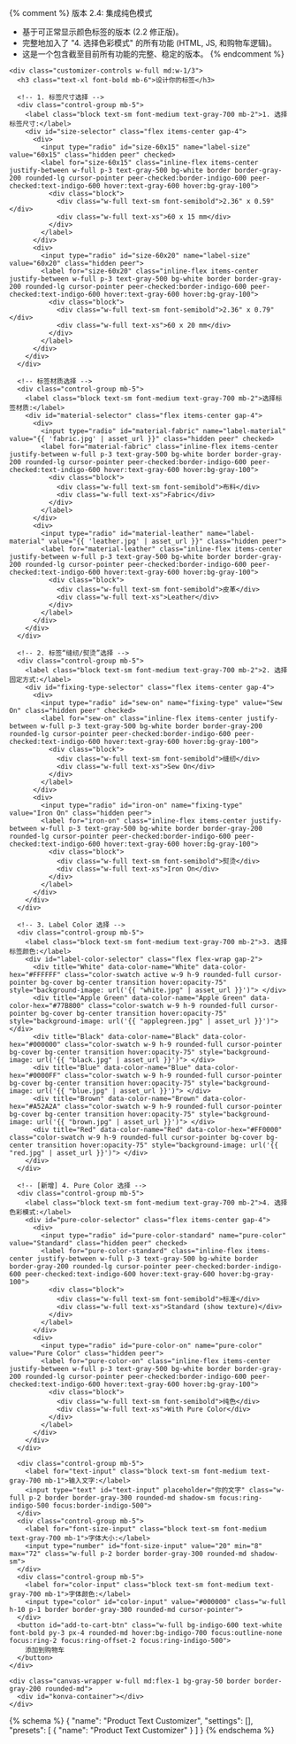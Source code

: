 {% comment %}
  版本 2.4: 集成纯色模式
  - 基于可正常显示颜色标签的版本 (2.2 修正版)。
  - 完整地加入了 "4. 选择色彩模式" 的所有功能 (HTML, JS, 和购物车逻辑)。
  - 这是一个包含截至目前所有功能的完整、稳定的版本。
{% endcomment %}

<style>
  .color-swatch.active {
    @apply ring-2 ring-offset-2 ring-indigo-600 ring-offset-white;
  }
</style>

<div class="page-width py-10 border-t border-gray-200">
  <div class="customizer-container flex flex-wrap gap-8">
    
    <div class="customizer-controls w-full md:w-1/3">
      <h3 class="text-xl font-bold mb-6">设计你的标签</h3>
      
      <!-- 1. 标签尺寸选择 -->
      <div class="control-group mb-5">
        <label class="block text-sm font-medium text-gray-700 mb-2">1. 选择标签尺寸:</label>
        <div id="size-selector" class="flex items-center gap-4">
          <div>
            <input type="radio" id="size-60x15" name="label-size" value="60x15" class="hidden peer" checked>
            <label for="size-60x15" class="inline-flex items-center justify-between w-full p-3 text-gray-500 bg-white border border-gray-200 rounded-lg cursor-pointer peer-checked:border-indigo-600 peer-checked:text-indigo-600 hover:text-gray-600 hover:bg-gray-100">                           
              <div class="block">
                <div class="w-full text-sm font-semibold">2.36" x 0.59"</div>
                <div class="w-full text-xs">60 x 15 mm</div>
              </div>
            </label>
          </div>
          <div>
            <input type="radio" id="size-60x20" name="label-size" value="60x20" class="hidden peer">
            <label for="size-60x20" class="inline-flex items-center justify-between w-full p-3 text-gray-500 bg-white border border-gray-200 rounded-lg cursor-pointer peer-checked:border-indigo-600 peer-checked:text-indigo-600 hover:text-gray-600 hover:bg-gray-100">
              <div class="block">
                <div class="w-full text-sm font-semibold">2.36" x 0.79"</div>
                <div class="w-full text-xs">60 x 20 mm</div>
              </div>
            </label>
          </div>
        </div>
      </div>
      
      <!-- 标签材质选择 -->
      <div class="control-group mb-5">
        <label class="block text-sm font-medium text-gray-700 mb-2">选择标签材质:</label>
        <div id="material-selector" class="flex items-center gap-4">
          <div>
            <input type="radio" id="material-fabric" name="label-material" value="{{ 'fabric.jpg' | asset_url }}" class="hidden peer" checked>
            <label for="material-fabric" class="inline-flex items-center justify-between w-full p-3 text-gray-500 bg-white border border-gray-200 rounded-lg cursor-pointer peer-checked:border-indigo-600 peer-checked:text-indigo-600 hover:text-gray-600 hover:bg-gray-100">                           
              <div class="block">
                <div class="w-full text-sm font-semibold">布料</div>
                <div class="w-full text-xs">Fabric</div>
              </div>
            </label>
          </div>
          <div>
            <input type="radio" id="material-leather" name="label-material" value="{{ 'leather.jpg' | asset_url }}" class="hidden peer">
            <label for="material-leather" class="inline-flex items-center justify-between w-full p-3 text-gray-500 bg-white border border-gray-200 rounded-lg cursor-pointer peer-checked:border-indigo-600 peer-checked:text-indigo-600 hover:text-gray-600 hover:bg-gray-100">
              <div class="block">
                <div class="w-full text-sm font-semibold">皮革</div>
                <div class="w-full text-xs">Leather</div>
              </div>
            </label>
          </div>
        </div>
      </div>

      <!-- 2. 标签“缝纫/熨烫”选择 -->
      <div class="control-group mb-5">
        <label class="block text-sm font-medium text-gray-700 mb-2">2. 选择固定方式:</label>
        <div id="fixing-type-selector" class="flex items-center gap-4">
          <div>
            <input type="radio" id="sew-on" name="fixing-type" value="Sew On" class="hidden peer" checked>
            <label for="sew-on" class="inline-flex items-center justify-between w-full p-3 text-gray-500 bg-white border border-gray-200 rounded-lg cursor-pointer peer-checked:border-indigo-600 peer-checked:text-indigo-600 hover:text-gray-600 hover:bg-gray-100">                           
              <div class="block">
                <div class="w-full text-sm font-semibold">缝纫</div>
                <div class="w-full text-xs">Sew On</div>
              </div>
            </label>
          </div>
          <div>
            <input type="radio" id="iron-on" name="fixing-type" value="Iron On" class="hidden peer">
            <label for="iron-on" class="inline-flex items-center justify-between w-full p-3 text-gray-500 bg-white border border-gray-200 rounded-lg cursor-pointer peer-checked:border-indigo-600 peer-checked:text-indigo-600 hover:text-gray-600 hover:bg-gray-100">
              <div class="block">
                <div class="w-full text-sm font-semibold">熨烫</div>
                <div class="w-full text-xs">Iron On</div>
              </div>
            </label>
          </div>
        </div>
      </div>

      <!-- 3. Label Color 选择 -->
      <div class="control-group mb-5">
        <label class="block text-sm font-medium text-gray-700 mb-2">3. 选择标签颜色:</label>
        <div id="label-color-selector" class="flex flex-wrap gap-2">
          <div title="White" data-color-name="White" data-color-hex="#FFFFFF" class="color-swatch active w-9 h-9 rounded-full cursor-pointer bg-cover bg-center transition hover:opacity-75" style="background-image: url('{{ "white.jpg" | asset_url }}')"> </div>
          <div title="Apple Green" data-color-name="Apple Green" data-color-hex="#77B800" class="color-swatch w-9 h-9 rounded-full cursor-pointer bg-cover bg-center transition hover:opacity-75" style="background-image: url('{{ "applegreen.jpg" | asset_url }}')"> </div>
          <div title="Black" data-color-name="Black" data-color-hex="#000000" class="color-swatch w-9 h-9 rounded-full cursor-pointer bg-cover bg-center transition hover:opacity-75" style="background-image: url('{{ "black.jpg" | asset_url }}')"> </div>
          <div title="Blue" data-color-name="Blue" data-color-hex="#0000FF" class="color-swatch w-9 h-9 rounded-full cursor-pointer bg-cover bg-center transition hover:opacity-75" style="background-image: url('{{ "blue.jpg" | asset_url }}')"> </div>
          <div title="Brown" data-color-name="Brown" data-color-hex="#A52A2A" class="color-swatch w-9 h-9 rounded-full cursor-pointer bg-cover bg-center transition hover:opacity-75" style="background-image: url('{{ "brown.jpg" | asset_url }}')"> </div>
          <div title="Red" data-color-name="Red" data-color-hex="#FF0000" class="color-swatch w-9 h-9 rounded-full cursor-pointer bg-cover bg-center transition hover:opacity-75" style="background-image: url('{{ "red.jpg" | asset_url }}')"> </div>
        </div>
      </div>

      <!-- [新增] 4. Pure Color 选择 -->
      <div class="control-group mb-5">
        <label class="block text-sm font-medium text-gray-700 mb-2">4. 选择色彩模式:</label>
        <div id="pure-color-selector" class="flex items-center gap-4">
          <div>
            <input type="radio" id="pure-color-standard" name="pure-color" value="Standard" class="hidden peer" checked>
            <label for="pure-color-standard" class="inline-flex items-center justify-between w-full p-3 text-gray-500 bg-white border border-gray-200 rounded-lg cursor-pointer peer-checked:border-indigo-600 peer-checked:text-indigo-600 hover:text-gray-600 hover:bg-gray-100">                           
              <div class="block">
                <div class="w-full text-sm font-semibold">标准</div>
                <div class="w-full text-xs">Standard (show texture)</div>
              </div>
            </label>
          </div>
          <div>
            <input type="radio" id="pure-color-on" name="pure-color" value="Pure Color" class="hidden peer">
            <label for="pure-color-on" class="inline-flex items-center justify-between w-full p-3 text-gray-500 bg-white border border-gray-200 rounded-lg cursor-pointer peer-checked:border-indigo-600 peer-checked:text-indigo-600 hover:text-gray-600 hover:bg-gray-100">
              <div class="block">
                <div class="w-full text-sm font-semibold">纯色</div>
                <div class="w-full text-xs">With Pure Color</div>
              </div>
            </label>
          </div>
        </div>
      </div>

      <div class="control-group mb-5">
        <label for="text-input" class="block text-sm font-medium text-gray-700 mb-1">输入文字:</label>
        <input type="text" id="text-input" placeholder="你的文字" class="w-full p-2 border border-gray-300 rounded-md shadow-sm focus:ring-indigo-500 focus:border-indigo-500">
      </div>
      <div class="control-group mb-5">
        <label for="font-size-input" class="block text-sm font-medium text-gray-700 mb-1">字体大小:</label>
        <input type="number" id="font-size-input" value="20" min="8" max="72" class="w-full p-2 border border-gray-300 rounded-md shadow-sm">
      </div>
      <div class="control-group mb-5">
        <label for="color-input" class="block text-sm font-medium text-gray-700 mb-1">字体颜色:</label>
        <input type="color" id="color-input" value="#000000" class="w-full h-10 p-1 border border-gray-300 rounded-md cursor-pointer">
      </div>
      <button id="add-to-cart-btn" class="w-full bg-indigo-600 text-white font-bold py-3 px-4 rounded-md hover:bg-indigo-700 focus:outline-none focus:ring-2 focus:ring-offset-2 focus:ring-indigo-500">
        添加到购物车
      </button>
    </div>

    <div class="canvas-wrapper w-full md:flex-1 bg-gray-50 border border-gray-200 rounded-md">
      <div id="konva-container"></div>
    </div>

  </div>
</div>

<script>
const initializeKonvaApp = (sectionElement) => {
  const konvaContainer = sectionElement.querySelector('#konva-container');
  if (!konvaContainer || konvaContainer.dataset.initialized === 'true') return;
  konvaContainer.dataset.initialized = 'true';

  console.log("Konva: 初始化开始 (版本 2.4 - 集成纯色模式)...");

  // --- 1. 获取所有 HTML 元素 ---
  const sizeSelector = sectionElement.querySelector('#size-selector');
  const fixingTypeSelector = sectionElement.querySelector('#fixing-type-selector');
  const materialSelector = sectionElement.querySelector('#material-selector');
  const labelColorSelector = sectionElement.querySelector('#label-color-selector');
  const pureColorSelector = sectionElement.querySelector('#pure-color-selector'); // [新增]
  const textInput = sectionElement.querySelector('#text-input');
  const fontSizeInput = sectionElement.querySelector('#font-size-input');
  const colorInput = sectionElement.querySelector('#color-input');
  const addToCartBtn = sectionElement.querySelector('#add-to-cart-btn');

  // --- 2. 初始化画布和 Konva 对象 ---
  const baseWidth = konvaContainer.parentElement.clientWidth || 500;
  const sizeRatios = { '60x15': 15 / 60, '60x20': 20 / 60 };
  const initialSizeValue = sizeSelector.querySelector('input[name="label-size"]:checked').value;
  const initialHeight = baseWidth * sizeRatios[initialSizeValue];

  konvaContainer.style.width = `${baseWidth}px`;
  konvaContainer.style.height = `${initialHeight}px`;

  const stage = new Konva.Stage({ container: konvaContainer, width: baseWidth, height: initialHeight });
  
  const mainLayer = new Konva.Layer();
  stage.add(mainLayer);
  const guideLayer = new Konva.Layer();
  stage.add(guideLayer);

  const backgroundRect = new Konva.Rect({ x: 0, y: 0, width: baseWidth, height: initialHeight, fill: '#f0f0f0' });
  mainLayer.add(backgroundRect);

  const colorOverlayRect = new Konva.Rect({
      x: 0, y: 0, width: baseWidth, height: initialHeight,
      fill: '#FFFFFF', opacity: 0, name: 'color-overlay'
  });
  mainLayer.add(colorOverlayRect);

  const konvaText = new Konva.Text({ x: stage.width() / 2, y: stage.height() / 2, text: '你的文字', fontSize: 30, fontFamily: 'Arial', fill: '#000000', draggable: true });
  mainLayer.add(konvaText);
  konvaText.offsetX(konvaText.width() / 2);
  konvaText.offsetY(konvaText.height() / 2);

  // --- 3. 定义可重用的函数 ---
  const GUIDELINE_OFFSET = 5;

  function getLineGuideStops() {
    const vertical = [0, stage.width() / 2, stage.width()];
    const horizontal = [0, stage.height() / 2, stage.height()];
    return { vertical, horizontal };
  }

  function getObjectSnappingEdges(node) {
    const box = node.getClientRect();
    const absPos = node.absolutePosition();
    return {
      vertical: [
        { guide: Math.round(box.x), offset: Math.round(absPos.x - box.x), snap: 'start' },
        { guide: Math.round(box.x + box.width / 2), offset: Math.round(absPos.x - box.x - box.width / 2), snap: 'center' },
        { guide: Math.round(box.x + box.width), offset: Math.round(absPos.x - box.x - box.width), snap: 'end' },
      ],
      horizontal: [
        { guide: Math.round(box.y), offset: Math.round(absPos.y - box.y), snap: 'start' },
        { guide: Math.round(box.y + box.height / 2), offset: Math.round(absPos.y - box.y - box.height / 2), snap: 'center' },
        { guide: Math.round(box.y + box.height), offset: Math.round(absPos.y - box.y - box.height), snap: 'end' },
      ],
    };
  }
  
  function drawGuides(guides) {
    guides.forEach((lg) => {
      let line = new Konva.Line({
        points: lg.orientation === 'H' ? [-6000, 0, 6000, 0] : [0, -6000, 0, 6000],
        stroke: 'rgb(0, 161, 255)',
        strokeWidth: 1,
        name: 'guid-line',
        dash: [4, 6],
      });
      guideLayer.add(line);
      line.absolutePosition({ x: lg.lineGuide, y: lg.lineGuide });
    });
  }

  const updateCanvasSize = (newSizeValue) => {
    const newRatio = sizeRatios[newSizeValue];
    const newHeight = baseWidth * newRatio;
    konvaContainer.style.height = `${newHeight}px`;
    stage.height(newHeight);
    backgroundRect.height(newHeight);
    colorOverlayRect.height(newHeight);
    konvaText.position({ x: baseWidth / 2, y: newHeight / 2 });
    stage.batchDraw();
  };

  const applyBaseMaterial = (materialUrl) => {
    const imageObj = new Image();
    imageObj.crossOrigin = 'Anonymous';
    imageObj.onload = () => {
      backgroundRect.fillPatternImage(imageObj);
      backgroundRect.fillPatternRepeat('repeat');
      backgroundRect.fill(null);
      mainLayer.batchDraw();
    };
    imageObj.src = materialUrl;
  };
  
  // [已更新] 函数现在会检查 "Pure Color" 的状态
  const applyLabelColor = (colorHex) => {
      colorOverlayRect.fill(colorHex);
      const isPureColor = pureColorSelector.querySelector('#pure-color-on').checked;

      if (isPureColor) {
          // 纯色模式: 任何颜色都完全不透明 (包括白色)
          colorOverlayRect.opacity(1.0);
      } else {
          // 标准模式: 白色=无色(透明), 其他颜色半透明
          if (colorHex.toUpperCase() === '#FFFFFF') {
              colorOverlayRect.opacity(0);
          } else {
              colorOverlayRect.opacity(0.7);
          }
      }
      mainLayer.batchDraw();
  };

  // --- 4. 绑定所有事件监听器 ---
  sizeSelector.addEventListener('change', (e) => {
    if (e.target.name === 'label-size') { updateCanvasSize(e.target.value); }
  });

  materialSelector.addEventListener('change', (e) => {
    if (e.target.name === 'label-material') { applyBaseMaterial(e.target.value); }
  });
  
  labelColorSelector.addEventListener('click', (e) => {
      const swatch = e.target.closest('.color-swatch');
      if (!swatch) return;

      labelColorSelector.querySelectorAll('.color-swatch').forEach(s => s.classList.remove('active'));
      swatch.classList.add('active');
      
      const newColor = swatch.dataset.colorHex;
      applyLabelColor(newColor);
  });

  // [新增] 为 "Pure Color" 选择器添加事件监听
  pureColorSelector.addEventListener('change', () => {
      const activeSwatch = labelColorSelector.querySelector('.color-swatch.active');
      if (activeSwatch) {
          applyLabelColor(activeSwatch.dataset.colorHex);
      }
  });
  
  textInput.addEventListener('input', (e) => { 
      konvaText.text(e.target.value || ' '); 
      konvaText.offsetX(konvaText.width() / 2); 
      mainLayer.batchDraw(); 
  });

  fontSizeInput.addEventListener('input', (e) => { 
      konvaText.fontSize(parseInt(e.target.value, 10)); 
      konvaText.offsetX(konvaText.width()/2); 
      konvaText.offsetY(konvaText.height()/2); 
      mainLayer.batchDraw(); 
  });

  colorInput.addEventListener('input', (e) => { 
      konvaText.fill(e.target.value); 
      mainLayer.batchDraw(); 
  });
  
  mainLayer.on('dragmove', (e) => {
    guideLayer.find('.guid-line').forEach((l) => l.destroy());
    const lineGuideStops = getLineGuideStops();
    const itemBounds = getObjectSnappingEdges(e.target);
    const guides = [];
    lineGuideStops.vertical.forEach((lineGuide) => {
      itemBounds.vertical.forEach((itemBound) => {
        const diff = Math.abs(lineGuide - itemBound.guide);
        if (diff < GUIDELINE_OFFSET) {
          e.target.x(Math.round(e.target.x() - (itemBound.guide - lineGuide)));
          guides.push({ lineGuide, orientation: 'V' });
        }
      });
    });
    lineGuideStops.horizontal.forEach((lineGuide) => {
      itemBounds.horizontal.forEach((itemBound) => {
        const diff = Math.abs(lineGuide - itemBound.guide);
        if (diff < GUIDELINE_OFFSET) {
          e.target.y(Math.round(e.target.y() - (itemBound.guide - lineGuide)));
          guides.push({ lineGuide, orientation: 'H' });
        }
      });
    });
    drawGuides(guides);
    guideLayer.batchDraw();
  });

  mainLayer.on('dragend', () => {
    guideLayer.find('.guid-line').forEach((l) => l.destroy());
    guideLayer.batchDraw();
  });

  // [已更新] "添加到购物车" 按钮事件
  addToCartBtn.addEventListener('click', (e) => {
    e.preventDefault();
    guideLayer.destroyChildren();

    const productForm = document.querySelector('form[action*="/cart/add"]');
    const variantIdInput = productForm ? productForm.querySelector('[name="id"]') : null;
    if (!variantIdInput || !variantIdInput.value) { alert('错误：找不到产品变体ID。'); return; }
    
    const selectedSize = sizeSelector.querySelector('input[name="label-size"]:checked').value;
    const selectedFixingType = fixingTypeSelector.querySelector('input[name="fixing-type"]:checked').value;
    const selectedMaterialInput = materialSelector.querySelector('input[name="label-material"]:checked');
    const selectedMaterialName = selectedMaterialInput.nextElementSibling.querySelector('.text-xs').textContent;
    const selectedColorSwatch = labelColorSelector.querySelector('.color-swatch.active');
    const selectedColorName = selectedColorSwatch ? selectedColorSwatch.dataset.colorName : 'N/A';
    const selectedPureColorMode = pureColorSelector.querySelector('input[name="pure-color"]:checked').value; // [新增]

    const previewImage = stage.toDataURL({ mimeType: 'image/jpeg', quality: 0.7 });

    const formData = {
      items: [{
        id: variantIdInput.value,
        quantity: 1,
        properties: {
          'CustomTextPreview': previewImage,
          '尺寸': selectedSize,
          '固定方式': selectedFixingType,
          '材质': selectedMaterialName,
          '标签颜色': selectedColorName,
          '色彩模式': selectedPureColorMode, // [新增]
          '定制文字': textInput.value,
          '字体大小': fontSizeInput.value,
          '字体颜色': colorInput.value,
        }
      }]
    };
    fetch('/cart/add.js', { method: 'POST', headers: { 'Content-Type': 'application/json' }, body: JSON.stringify(formData) })
      .then(res => res.json()).then(data => { if (!data.status) { window.location.href = '/cart'; } else { alert('添加失败: ' + data.description); }})
      .catch(console.error);
  });
  
  // --- 5. 最终初始化 ---
  const initialMaterialUrl = materialSelector.querySelector('input[name="label-material"]:checked').value;
  applyBaseMaterial(initialMaterialUrl);

  const initialColorSwatch = labelColorSelector.querySelector('.color-swatch.active');
  if (initialColorSwatch) {
      applyLabelColor(initialColorSwatch.dataset.colorHex);
  }

  stage.batchDraw();
  console.log("Konva: 初始化流程完成！ (版本 2.4)");
};
  
// ---- 启动器代码 (bootstrapper) ----
const bootstrapper = () => {
  const konvaCheckInterval = setInterval(() => {
    if (typeof window.Konva !== 'undefined') {
      clearInterval(konvaCheckInterval);
      const sectionId = 'shopify-section-{{ section.id }}';
      const sectionElement = document.getElementById(sectionId);
      if (!sectionElement) {
        console.error('Konva Initializer: Could not find section element with ID:', sectionId);
        return;
      }
      const elementCheckInterval = setInterval(() => {
        const konvaContainer = sectionElement.querySelector('#konva-container');
        if (konvaContainer) {
          clearInterval(elementCheckInterval);
          initializeKonvaApp(sectionElement);
        }
      }, 100);
      setTimeout(() => { clearInterval(elementCheckInterval); }, 5000);
    }
  }, 100);
  setTimeout(() => { clearInterval(konvaCheckInterval); }, 5000);
};

document.addEventListener('turbo:load', bootstrapper);
document.addEventListener('shopify:section:load', (event) => {
    const sectionElement = event.target;
    if (sectionElement && sectionElement.querySelector('#konva-container')) {
        initializeKonvaApp(sectionElement);
    }
});
if (document.readyState === 'loading') { 
    document.addEventListener('DOMContentLoaded', bootstrapper); 
} else { 
    bootstrapper(); 
}

</script>

{% schema %}
{
  "name": "Product Text Customizer",
  "settings": [],
  "presets": [
    {
      "name": "Product Text Customizer"
    }
  ]
}
{% endschema %}